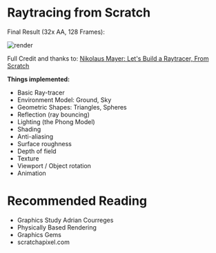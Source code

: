 # Raytracing from Scratch

Final Result (32x AA, 128 Frames):

![render](render.gif)

Full Credit and thanks to: [Nikolaus Mayer: Let's Build a Raytracer, From Scratch](https://github.com/nikolausmayer/raytracing-from-scratch)

__Things implemented:__

- Basic Ray-tracer
- Environment Model: Ground, Sky
- Geometric Shapes: Triangles, Spheres
- Reflection (ray bouncing)
- Lighting (the Phong Model)
- Shading
- Anti-aliasing
- Surface roughness
- Depth of field
- Texture
- Viewport / Object rotation
- Animation

# Recommended Reading

- Graphics Study Adrian Courreges
- Physically Based Rendering
- Graphics Gems
- scratchapixel.com

